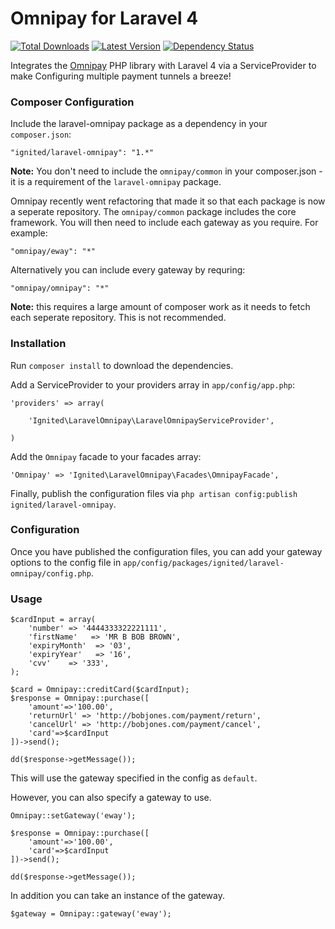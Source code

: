 Omnipay for Laravel 4
==============

[![Total Downloads](https://img.shields.io/packagist/dt/ignited/laravel-omnipay.svg)](https://packagist.org/packages/ignited/laravel-omnipay)
[![Latest Version](http://img.shields.io/packagist/v/ignited/laravel-omnipay.svg)](https://github.com/ignited/laravel-omnipay/releases)
[![Dependency Status](https://www.versioneye.com/php/ignited:laravel-omnipay/badge.svg)](https://www.versioneye.com/php/ignited:laravel-omnipay)

Integrates the [Omnipay](https://github.com/adrianmacneil/omnipay) PHP library with Laravel 4 via a ServiceProvider to make Configuring multiple payment tunnels a breeze!

### Composer Configuration

Include the laravel-omnipay package as a dependency in your `composer.json`:

    "ignited/laravel-omnipay": "1.*"
    
**Note:** You don't need to include the `omnipay/common` in your composer.json - it is a requirement of the `laravel-omnipay` package.

Omnipay recently went refactoring that made it so that each package is now a seperate repository. The `omnipay/common` package includes the core framework. You will then need to include each gateway as you require. For example:

    "omnipay/eway": "*"
    
Alternatively you can include every gateway by requring:

    "omnipay/omnipay": "*"

**Note:** this requires a large amount of composer work as it needs to fetch each seperate repository. This is not recommended.

### Installation

Run `composer install` to download the dependencies.

Add a ServiceProvider to your providers array in `app/config/app.php`:

	'providers' => array(
		
		'Ignited\LaravelOmnipay\LaravelOmnipayServiceProvider',
	
	)

Add the `Omnipay` facade to your facades array:

	'Omnipay' => 'Ignited\LaravelOmnipay\Facades\OmnipayFacade',
	
Finally, publish the configuration files via `php artisan config:publish ignited/laravel-omnipay`.

### Configuration

Once you have published the configuration files, you can add your gateway options to the config file in `app/config/packages/ignited/laravel-omnipay/config.php`.

### Usage

    $cardInput = array(
        'number' => '4444333322221111',
        'firstName'   => 'MR B BOB BROWN',
        'expiryMonth'  => '03',
        'expiryYear'   => '16',
        'cvv'    => '333',
    );

    $card = Omnipay::creditCard($cardInput);
    $response = Omnipay::purchase([
        'amount'=>'100.00',
        'returnUrl' => 'http://bobjones.com/payment/return',
        'cancelUrl' => 'http://bobjones.com/payment/cancel',
        'card'=>$cardInput
    ])->send();

    dd($response->getMessage());
    
This will use the gateway specified in the config as `default`.

However, you can also specify a gateway to use.

    Omnipay::setGateway('eway');
    
    $response = Omnipay::purchase([
        'amount'=>'100.00',
        'card'=>$cardInput
    ])->send();

    dd($response->getMessage());
    
In addition you can take an instance of the gateway.

	$gateway = Omnipay::gateway('eway');

